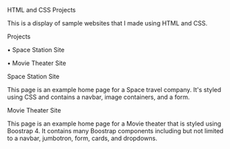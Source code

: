  
 HTML and CSS Projects
 
 This is a display of sample websites that I made using HTML and CSS.


 Projects
 
• Space Station Site

• Movie Theater Site



Space Station Site

This page is an example home page for a Space travel company. It's styled using CSS and contains a navbar, image containers, and a form.


Movie Theater Site

This page is an example home page for a Movie theater that is styled using Boostrap 4. It contains many Boostrap components including but not limited to a navbar, jumbotron, form, cards, and dropdowns.
